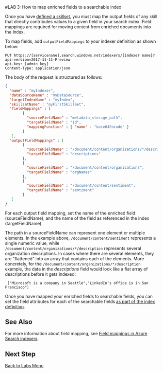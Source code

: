 #LAB 3: How to map enriched fields to a searchable index

Once you have [defined a skillset](cognitive-search-defining-skillset.md), you must map the output fields of any skill that directly contributes values to a given field in your search index. Field mappings are required for moving content from enriched documents into the index.

To map fields, add `outputFieldMappings` to your indexer definition as shown below:

```http
PUT https://[servicename].search.windows.net/indexers/[indexer name]?api-version=2017-11-11-Preview
api-key: [admin key]
Content-Type: application/json
```

The body of the request is structured as follows:

```json
{
  "name" : "myIndexer",
  "dataSourceName" : "myDataSource",
  "targetIndexName" : "myIndex",
  "skillsetName" : "myFirstSkillSet",
  "fieldMappings" : [
        {
          "sourceFieldName" : "metadata_storage_path",
          "targetFieldName" : "id",
          "mappingFunction" : { "name" : "base64Encode" }
        }
   ],
  "outputFieldMappings" : [
        {
          "sourceFieldName" : "/document/content/organizations/*/description", 
          "targetFieldName" : "descriptions"
        },
        {
          "sourceFieldName" : "/document/content/organizations", 
          "targetFieldName" : "orgNames"
        },
        {
          "sourceFieldName" : "/document/content/sentiment", 
          "targetFieldName" : "sentiment"
        }
   ]
}
```
For each output field mapping, set the name of the enriched field (sourceFieldName), and the name of the field as referenced in the index (targetFieldName).

The path in a sourceFieldName can represent one element or multiple elements. In the example above, ```/document/content/sentiment``` represents a single numeric value, while ```/document/content/organizations/*/description``` represents several organization descriptions. In cases where there are several elements, they are "flattened" into an array that contains each of the elements. More concretely, for the ```/document/content/organizations/*/description``` example, the data in the *descriptions* field would look like a flat array of descriptions before it gets indexed:

```
 ["Microsoft is a company in Seattle","LinkedIn's office is in San Francisco"]
```

Once you have mapped your enriched fields to searchable fields, you can set the field attributes for each of the searchable fields [as part of the index definition](https://docs.microsoft.com/azure/search/search-what-is-an-index).

## See Also
For more information about field mapping, see [Field mappings in Azure Search indexers](ref-search-indexer-field-mappings.md).

## Next Step
[Back to Labs Menu](readme.md)